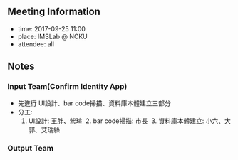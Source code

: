 ## Meeting Information

- time: 2017-09-25 11:00
- place: IMSLab @ NCKU
- attendee: all

## Notes

### Input Team(Confirm Identity App)
- 先進行 UI設計、bar code掃描、資料庫本體建立三部分
- 分工:  
  1. UI設計: 王胖、紫瑄
  2. bar code掃描: 市長
  3. 資料庫本體建立: 小六、大郭、艾瑞絲

### Output Team

